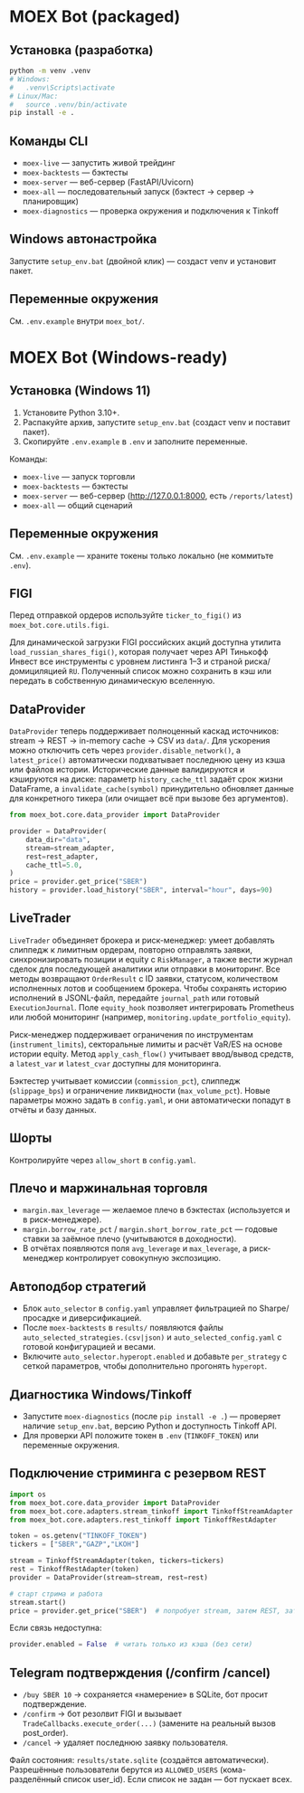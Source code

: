 
# MOEX Bot (packaged)

## Установка (разработка)
```bash
python -m venv .venv
# Windows:
#   .venv\Scripts\activate
# Linux/Mac:
#   source .venv/bin/activate
pip install -e .
```

## Команды CLI
- `moex-live` — запустить живой трейдинг
- `moex-backtests` — бэктесты
- `moex-server` — веб-сервер (FastAPI/Uvicorn)
- `moex-all` — последовательный запуск (бэктест → сервер → планировщик)
- `moex-diagnostics` — проверка окружения и подключения к Tinkoff

## Windows автонастройка
Запустите `setup_env.bat` (двойной клик) — создаст venv и установит пакет.

## Переменные окружения
См. `.env.example` внутри `moex_bot/`.


# MOEX Bot (Windows-ready)

## Установка (Windows 11)
1) Установите Python 3.10+.
2) Распакуйте архив, запустите `setup_env.bat` (создаст venv и поставит пакет).
3) Скопируйте `.env.example` в `.env` и заполните переменные.

Команды:
- `moex-live` — запуск торговли
- `moex-backtests` — бэктесты
- `moex-server` — веб-сервер (http://127.0.0.1:8000, есть `/reports/latest`)
- `moex-all` — общий сценарий

## Переменные окружения
См. `.env.example` — храните токены только локально (не коммитьте `.env`).

## FIGI
Перед отправкой ордеров используйте `ticker_to_figi()` из `moex_bot.core.utils.figi`.

Для динамической загрузки FIGI российских акций доступна утилита
`load_russian_shares_figi()`, которая получает через API Тинькофф Инвест все
инструменты с уровнем листинга 1–3 и страной риска/домициляцией `RU`. Полученный
список можно сохранить в кэш или передать в собственную динамическую вселенную.

## DataProvider
`DataProvider` теперь поддерживает полноценный каскад источников: stream → REST →
in-memory cache → CSV из `data/`.  Для ускорения можно отключить сеть через
`provider.disable_network()`, а `latest_price()` автоматически подхватывает
последнюю цену из кэша или файлов истории. Исторические данные валидируются и
кэшируются на диске: параметр `history_cache_ttl` задаёт срок жизни DataFrame,
а `invalidate_cache(symbol)` принудительно обновляет данные для конкретного
тикера (или очищает всё при вызове без аргументов).

```python
from moex_bot.core.data_provider import DataProvider

provider = DataProvider(
    data_dir="data",
    stream=stream_adapter,
    rest=rest_adapter,
    cache_ttl=5.0,
)
price = provider.get_price("SBER")
history = provider.load_history("SBER", interval="hour", days=90)
```

## LiveTrader
`LiveTrader` объединяет брокера и риск-менеджер: умеет добавлять слиппедж к лимитным
ордерам, повторно отправлять заявки, синхронизировать позиции и equity с
`RiskManager`, а также вести журнал сделок для последующей аналитики или
отправки в мониторинг. Все методы возвращают `OrderResult` с ID заявки,
статусом, количеством исполненных лотов и сообщением брокера. Чтобы сохранять
историю исполнений в JSONL-файл, передайте `journal_path` или готовый
`ExecutionJournal`. Поле `equity_hook` позволяет интегрировать Prometheus или
любой мониторинг (например, `monitoring.update_portfolio_equity`).

Риск-менеджер поддерживает ограничения по инструментам (`instrument_limits`),
секторальные лимиты и расчёт VaR/ES на основе истории equity. Метод
`apply_cash_flow()` учитывает ввод/вывод средств, а `latest_var` и
`latest_cvar` доступны для мониторинга.

Бэктестер учитывает комиссии (`commission_pct`), слиппедж (`slippage_bps`) и
ограничение ликвидности (`max_volume_pct`). Новые параметры можно задать в
`config.yaml`, и они автоматически попадут в отчёты и базу данных.

## Шорты
Контролируйте через `allow_short` в `config.yaml`.

## Плечо и маржинальная торговля
- `margin.max_leverage` — желаемое плечо в бэктестах (используется и в риск-менеджере).
- `margin.borrow_rate_pct` / `margin.short_borrow_rate_pct` — годовые ставки за заёмное плечо (учитываются в доходности).
- В отчётах появляются поля `avg_leverage` и `max_leverage`, а риск-менеджер контролирует совокупную экспозицию.

## Автоподбор стратегий
- Блок `auto_selector` в `config.yaml` управляет фильтрацией по Sharpe/просадке и диверсификацией.
- После `moex-backtests` в `results/` появляются файлы `auto_selected_strategies.(csv|json)` и `auto_selected_config.yaml` с готовой конфигурацией и весами.
- Включите `auto_selector.hyperopt.enabled` и добавьте `per_strategy` с сеткой параметров, чтобы дополнительно прогонять `hyperopt`.

## Диагностика Windows/Tinkoff
- Запустите `moex-diagnostics` (после `pip install -e .`) — проверяет наличие `setup_env.bat`, версию Python и доступность Tinkoff API.
- Для проверки API положите токен в `.env` (`TINKOFF_TOKEN`) или переменные окружения.

## Подключение стриминга с резервом REST

```python
import os
from moex_bot.core.data_provider import DataProvider
from moex_bot.core.adapters.stream_tinkoff import TinkoffStreamAdapter
from moex_bot.core.adapters.rest_tinkoff import TinkoffRestAdapter

token = os.getenv("TINKOFF_TOKEN")
tickers = ["SBER","GAZP","LKOH"]

stream = TinkoffStreamAdapter(token, tickers=tickers)
rest = TinkoffRestAdapter(token)
provider = DataProvider(stream=stream, rest=rest)

# старт стрима и работа
stream.start()
price = provider.get_price("SBER")  # попробует stream, затем REST, затем cache
```

Если связь недоступна:
```python
provider.enabled = False  # читать только из кэша (без сети)
```

## Telegram подтверждения (/confirm /cancel)

- `/buy SBER 10` → сохраняется «намерение» в SQLite, бот просит подтверждение.
- `/confirm` → бот резолвит FIGI и вызывает `TradeCallbacks.execute_order(...)` (замените на реальный вызов post_order).
- `/cancel` → удаляет последнюю заявку пользователя.

Файл состояния: `results/state.sqlite` (создаётся автоматически).
Разрешённые пользователи берутся из `ALLOWED_USERS` (кома-разделённый список user_id). Если список не задан — бот пускает всех.
